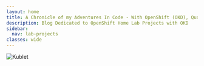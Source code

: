 ```yaml
---
layout: home
title: A Chronicle of my Adventures In Code - With OpenShift (OKD), Quarkus, and more!
description: Blog Dedicated to OpenShift Home Lab Projects with OKD
sidebar:
  nav: lab-projects
classes: wide
---
```

![Kublet](/images/Fiat.png)